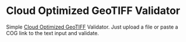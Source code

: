 # Cloud Optimized GeoTIFF Validator
Simple [Cloud Optimized GeoTIFF](https://www.cogeo.org/) Validator. Just upload a file or paste a COG link to the text input and validate.
